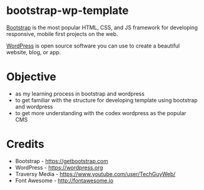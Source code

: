 # bootstrap-wp-template

[Bootstrap](https://getbootstrap.com) is the most popular HTML, CSS, and JS framework for developing responsive, mobile first projects on the web.

[WordPress](https://wordpress.org) is open source software you can use to create a beautiful website, blog, or app.

# Objective

- as my learning process in bootstrap and wordpress
- to get familiar with the structure for developing template using bootstrap and wordpress
- to get more understanding with the codex wordpress as the popular CMS

# Credits

- Bootstrap - https://getbootstrap.com
- WordPress - https://wordpress.org
- Traversy Media - https://www.youtube.com/user/TechGuyWeb/
- Font Awesome - http://fontawesome.io
